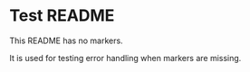 # Test README

This README has no markers.

It is used for testing error handling when markers are missing.
